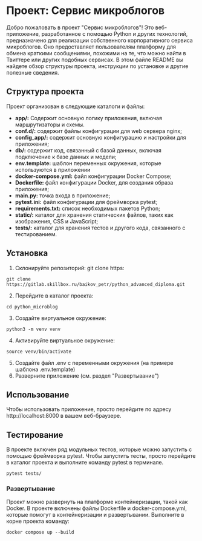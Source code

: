 # Проект: Сервис микроблогов
Добро пожаловать в проект "Сервис микроблогов"! 
Это веб-приложение, разработанное с помощью Python и других технологий, 
предназначено для реализации собственного корпоративного сервиса микроблогов. 
Оно предоставляет пользователям платформу для обмена краткими сообщениями, похожими на те, что можно найти в 
Твиттере или других подобных сервисах. В этом файле README вы найдете обзор структуры проекта, 
инструкции по установке и другие полезные сведения.

## Структура проекта
Проект организован в следующие каталоги и файлы:
* **app/:** Содержит основную логику приложения, включая маршрутизаторы и схемы.
* **conf.d/:** содержит файлы конфигурации для web сервера nginx;
* **config_app/:** содержит основную конфигурацию и настройки для приложения;
* **db/:** содержит код, связанный с базой данных, включая подключение к базе данных и модели;
* **env.template:** шаблон переменных окружения, которые используются в приложении
* **docker-compose.yml:** файл конфигурации Docker Compose;
* **Dockerfile:** файл конфигурации Docker, для создания образа приложения;
* **main.py:** точка входа в приложение;
* **pytest.ini:** файл конфигурации для фреймворка pytest;
* **requirements.txt:** список необходимых пакетов Python;
* **static/:** каталог для хранения статических файлов, таких как изображения, CSS и JavaScript;
* **tests/:** каталог для хранения тестов и другого кода, связанного с тестированием.


## Установка
1. Склонируйте репозиторий: git clone https:
```shell
git clone https://gitlab.skillbox.ru/baikov_petr/python_advanced_diploma.git
```
2. Перейдите в каталог проекта:
```shell
cd python_microblog
```
3. Создайте виртуальное окружение:
```shell
python3 -m venv venv
```
4. Активируйте виртуальное окружение:
```shell
source venv/bin/activate
```
5. Создайте файл .env с переменными окружения (на примере шаблона .env.template)
6. Разверните приложение (см. раздел "Развертывание")


## Использование
Чтобы использовать приложение, просто перейдите по адресу http://localhost:8000 в вашем веб-браузере. 


## Тестирование
В проекте включен ряд модульных тестов, которые можно запустить с помощью фреймворка pytest. 
Чтобы запустить тесты, просто перейдите в каталог проекта и выполните команду pytest в терминале.
```shell
pytest tests/
```

### Развертывание
Проект можно развернуть на платформе контейнеризации, такой как Docker. 
В проекте включены файлы Dockerfile и docker-compose.yml, которые помогут в контейнеризации и развертывании. 
Выполните в корне проекта команду:
```shell
docker compose up --build
```
